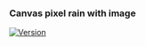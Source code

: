 

### Canvas pixel rain with image

[![Version](https://img.shields.io/badge/Web-https://koushikphy.github.io/Canvas-Pixel-Image/-success.svg)](https://koushikphy.github.io/Canvas-Pixel-Image/)  
